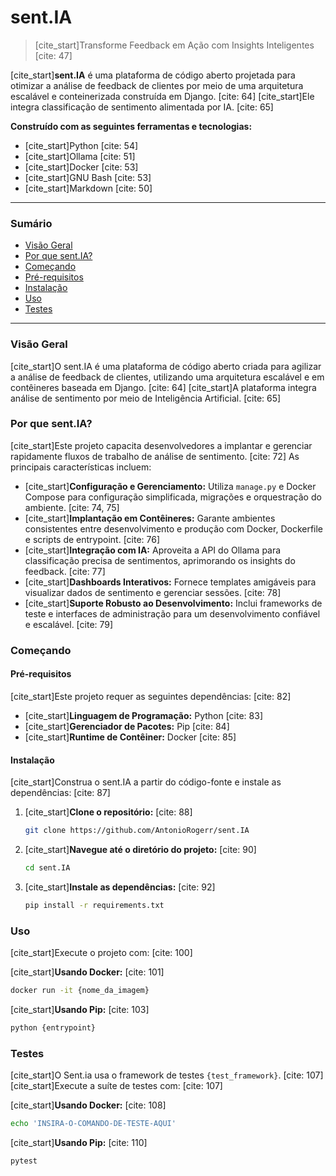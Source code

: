 # sent.IA

> [cite\_start]Transforme Feedback em Ação com Insights Inteligentes [cite: 47]

[cite\_start]**sent.IA** é uma plataforma de código aberto projetada para otimizar a análise de feedback de clientes por meio de uma arquitetura escalável e conteinerizada construída em Django. [cite: 64] [cite\_start]Ele integra classificação de sentimento alimentada por IA. [cite: 65]

**Construído com as seguintes ferramentas e tecnologias:**

  * [cite\_start]Python [cite: 54]
  * [cite\_start]Ollama [cite: 51]
  * [cite\_start]Docker [cite: 53]
  * [cite\_start]GNU Bash [cite: 53]
  * [cite\_start]Markdown [cite: 50]

-----

### **Sumário**

  * [Visão Geral](https://www.google.com/search?q=%23vis%C3%A3o-geral)
  * [Por que sent.IA?](https://www.google.com/search?q=%23por-que-sentia)
  * [Começando](https://www.google.com/search?q=%23come%C3%A7ando)
  * [Pré-requisitos](https://www.google.com/search?q=%23pr%C3%A9-requisitos)
  * [Instalação](https://www.google.com/search?q=%23instala%C3%A7%C3%A3o)
  * [Uso](https://www.google.com/search?q=%23uso)
  * [Testes](https://www.google.com/search?q=%23testes)

-----

### **Visão Geral**

[cite\_start]O sent.IA é uma plataforma de código aberto criada para agilizar a análise de feedback de clientes, utilizando uma arquitetura escalável e em contêineres baseada em Django. [cite: 64] [cite\_start]A plataforma integra análise de sentimento por meio de Inteligência Artificial. [cite: 65]

### **Por que sent.IA?**

[cite\_start]Este projeto capacita desenvolvedores a implantar e gerenciar rapidamente fluxos de trabalho de análise de sentimento. [cite: 72] As principais características incluem:

  * [cite\_start]**Configuração e Gerenciamento:** Utiliza `manage.py` e Docker Compose para configuração simplificada, migrações e orquestração do ambiente. [cite: 74, 75]
  * [cite\_start]**Implantação em Contêineres:** Garante ambientes consistentes entre desenvolvimento e produção com Docker, Dockerfile e scripts de entrypoint. [cite: 76]
  * [cite\_start]**Integração com IA:** Aproveita a API do Ollama para classificação precisa de sentimentos, aprimorando os insights do feedback. [cite: 77]
  * [cite\_start]**Dashboards Interativos:** Fornece templates amigáveis para visualizar dados de sentimento e gerenciar sessões. [cite: 78]
  * [cite\_start]**Suporte Robusto ao Desenvolvimento:** Inclui frameworks de teste e interfaces de administração para um desenvolvimento confiável e escalável. [cite: 79]

### **Começando**

#### **Pré-requisitos**

[cite\_start]Este projeto requer as seguintes dependências: [cite: 82]

  * [cite\_start]**Linguagem de Programação:** Python [cite: 83]
  * [cite\_start]**Gerenciador de Pacotes:** Pip [cite: 84]
  * [cite\_start]**Runtime de Contêiner:** Docker [cite: 85]

#### **Instalação**

[cite\_start]Construa o sent.IA a partir do código-fonte e instale as dependências: [cite: 87]

1.  [cite\_start]**Clone o repositório:** [cite: 88]

    ```bash
    git clone https://github.com/AntonioRogerr/sent.IA
    ```

2.  [cite\_start]**Navegue até o diretório do projeto:** [cite: 90]

    ```bash
    cd sent.IA
    ```

3.  [cite\_start]**Instale as dependências:** [cite: 92]

    ```bash
    pip install -r requirements.txt
    ```

### **Uso**

[cite\_start]Execute o projeto com: [cite: 100]

[cite\_start]**Usando Docker:** [cite: 101]

```bash
docker run -it {nome_da_imagem}
```

[cite\_start]**Usando Pip:** [cite: 103]

```bash
python {entrypoint}
```

### **Testes**

[cite\_start]O Sent.ia usa o framework de testes `{test_framework}`. [cite: 107] [cite\_start]Execute a suíte de testes com: [cite: 107]

[cite\_start]**Usando Docker:** [cite: 108]

```bash
echo 'INSIRA-O-COMANDO-DE-TESTE-AQUI'
```

[cite\_start]**Usando Pip:** [cite: 110]

```bash
pytest
```
